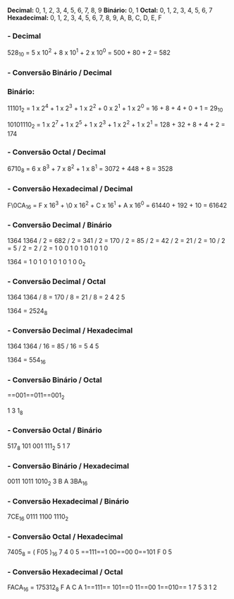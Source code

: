 **Decimal:** 0, 1, 2, 3, 4, 5, 6, 7, 8, 9
**Binário:** 0, 1
**Octal:** 0, 1, 2, 3, 4, 5, 6, 7
**Hexadecimal:** 0, 1, 2, 3, 4, 5, 6, 7, 8, 9, A, B, C, D, E, F


### **- Decimal**

528<sub>10</sub> = 5 x 10<sup>2</sup> + 8 x 10<sup>1</sup> + 2 x 10<sup>0</sup> = 500 + 80 + 2 = 582

### **- Conversão Binário / Decimal**

### Binário:

11101<sub>2</sub> = 1 x 2<sup>4</sup> + 1 x 2<sup>3</sup> + 1 x 2<sup>2</sup> + 0 x 2<sup>1</sup> + 1 x 2<sup>0</sup> = 16 + 8 + 4 + 0 + 1 = 29<sub>10</sub>

10101110<sub>2</sub> = 1 x 2<sup>7</sup> + 1 x 2<sup>5</sup> + 1 x 2<sup>3</sup> + 1 x 2<sup>2</sup>  + 1 x 2<sup>1</sup> = 128 + 32 + 8 + 4 + 2 = 174

### **- Conversão Octal / Decimal**

6710<sub>8</sub> = 6 x 8<sup>3</sup> + 7 x 8<sup>2</sup> + 1 x 8<sup>1</sup> = 3072 + 448 + 8 = 3528

### **- Conversão Hexadecimal / Decimal**

F\0CA<sub>16</sub> = F x 16<sup>3</sup> + \0 x 16<sup>2</sup> + C x 16<sup>1</sup> + A x 16<sup>0</sup> = 61440 + 192 + 10 = 61642

### **- Conversão Decimal / Binário**

1364
1364 / 2 = 682 / 2 = 341 / 2 = 170 / 2 = 85 / 2 = 42 / 2 = 21 / 2 = 10 / 2 = 5 / 2 = 2 / 2 = 1
0                0              1              0             1            0            1             0           1          0

1364 = 1 0 1 0 1 0 1 0 1 0 0<sub>2</sub> 

### **- Conversão Decimal / Octal**

1364
1364 / 8 = 170 / 8 = 21 / 8 = 2
4                2              5       

1364 = 2524<sub>8</sub>

### **- Conversão Decimal / Hexadecimal**

1364
1364 / 16 = 85 / 16 = 5
4                  5

1364 = 554<sub>16</sub>

### **- Conversão Binário / Octal**

==001==011==001<sub>2</sub>

1    3    1<sub>8</sub>

### **- Conversão Octal / Binário**

517<sub>8</sub>
101 001 111<sub>2</sub>
5     1     7

### **- Conversão Binário / Hexadecimal**

0011 1011 1010<sub>2</sub>
3       B       A
3BA<sub>16</sub>

### **- Conversão Hexadecimal / Binário**

7CE<sub>16</sub>
0111 1100 1110<sub>2</sub>

### **- Conversão Octal / Hexadecimal**

7405<sub>8</sub> = ( F05 )<sub>16</sub>
7    4     0     5
==111==1 00==00 0==101
F       0       5


### **- Conversão Hexadecimal / Octal**

FACA<sub>16</sub> = 175312<sub>8</sub>
F        A      C       A
1==111== 101==0 11==00 1==010==
1     7     5     3     1    2


